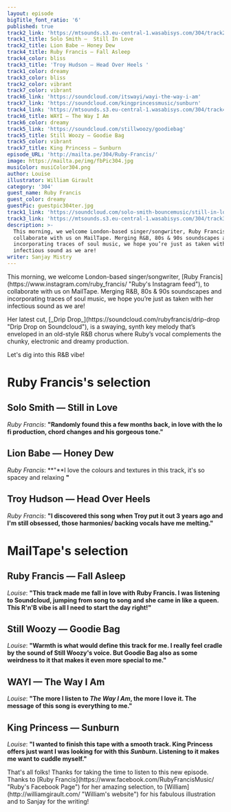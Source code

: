 ```yaml
---
layout: episode
bigTitle_font_ratio: '6'
published: true
track2_link: 'https://mtsounds.s3.eu-central-1.wasabisys.com/304/track2.mp3'
track1_title: Solo Smith —  Still In Love
track2_title: Lion Babe — Honey Dew
track4_title: Ruby Francis — Fall Asleep
track4_color: bliss
track3_title: 'Troy Hudson — Head Over Heels '
track1_color: dreamy
track3_color: bliss
track2_color: vibrant
track7_color: vibrant
track6_link: 'https://soundcloud.com/itswayi/wayi-the-way-i-am'
track7_link: 'https://soundcloud.com/kingprincessmusic/sunburn'
track4_link: 'https://mtsounds.s3.eu-central-1.wasabisys.com/304/track4.mp3'
track6_title: WAYI — The Way I Am
track6_color: dreamy
track5_link: 'https://soundcloud.com/stillwoozy/goodiebag'
track5_title: Still Woozy — Goodie Bag
track5_color: vibrant
track7_title: King Princess — Sunburn
episode_URL: 'http://mailta.pe/304/Ruby-Francis/'
image: https://mailta.pe/img/fbPic304.jpg
musiColor: musiColor304.png
author: Louise
illustrator: William Girault
category: '304'
guest_name: Ruby Francis
guest_color: dreamy
guestPic: guestpic304ter.jpg
track1_link: 'https://soundcloud.com/solo-smith-bouncemusic/still-in-love'
track3_link: 'https://mtsounds.s3.eu-central-1.wasabisys.com/304/track3.mp3'
description: >-
  This morning, we welcome London-based singer/songwriter, Ruby Francis, to
  collaborate with us on MailTape. Merging R&B, 80s & 90s soundscapes and
  incorporating traces of soul music, we hope you’re just as taken with her
  infectious sound as we are!
writer: Sanjay Mistry
---
```

<p id="introduction">This morning, we welcome London-based singer/songwriter, [Ruby Francis](https://www.instagram.com/ruby_francis/ "Ruby's Instagram feed"), to collaborate with us on MailTape. Merging R&B, 80s & 90s soundscapes and incorporating traces of soul music, we hope you’re just as taken with her infectious sound as we are!</p>

<p>Her latest cut, [_Drip Drop_](https://soundcloud.com/rubyfrancis/drip-drop "Drip Drop on Soundcloud"), is a swaying, synth key melody that’s enveloped in an old-style R&B chorus where Ruby’s vocal complements the chunky, electronic and dreamy production.</p>
<p>Let's dig into this R&B vibe!</p>

# Ruby Francis's selection


## Solo Smith — Still in Love
_Ruby Francis_: **"**Randomly found this a few months back, in love with the lo fi production, chord changes and his gorgeous tone.**"**

## Lion Babe — Honey Dew
_Ruby Francis_: **"**I love the colours and textures in this track, it's so spacey and relaxing **"**

## Troy Hudson — Head Over Heels
_Ruby Francis_: **"**I discovered this song when Troy put it out 3 years ago and I'm still obsessed, those harmonies/ backing vocals have me melting.**"**

# MailTape's selection

## Ruby Francis — Fall Asleep
_Louise_: **"**This track made me fall in love with Ruby Francis. I was listening to Soundcloud, jumping from song to song and she came in like a queen. This R'n'B vibe is all I need to start the day right!**"**

## Still Woozy — Goodie Bag
_Louise_: **"**Warmth is what would define this track for me. I really feel cradle by the sound of Still Woozy's voice. But Goodie Bag also as some weirdness to it that makes it even more special to me.**"**

## WAYI — The Way I Am
_Louise_: **"**The more I listen to _The Way I Am_, the more I love it. The message of this song is everything to me.**"**

## King Princess — Sunburn
_Louise_: **"**I wanted to finish this tape with a smooth track. King Princess offers just want I was looking for with this _Sunburn_. Listening to it makes me want to cuddle myself.**"**

<p id="outroduction">That's all folks! Thanks for taking the time to listen to this new episode. Thanks to [Ruby Francis](https://www.facebook.com/RubyFrancisMusic/ "Ruby's Facebook Page") for her amazing selection, to [William](http://williamgirault.com/ "William's website") for his fabulous illustration and to Sanjay for the writing!</p>
